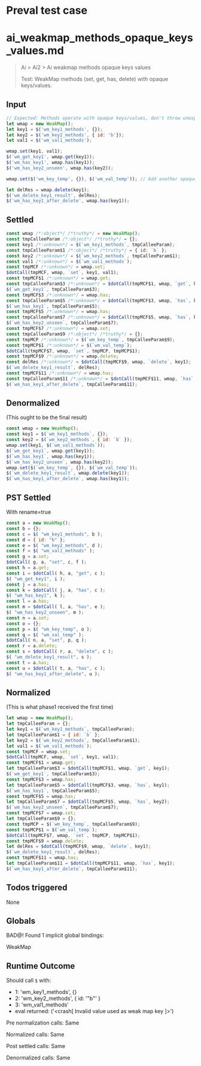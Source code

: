 # Preval test case

# ai_weakmap_methods_opaque_keys_values.md

> Ai > Ai2 > Ai weakmap methods opaque keys values
>
> Test: WeakMap methods (set, get, has, delete) with opaque keys/values.

## Input

`````js filename=intro
// Expected: Methods operate with opaque keys/values, don't throw unexpectedly.
let wmap = new WeakMap();
let key1 = $('wm_key1_methods', {});
let key2 = $('wm_key2_methods', { id: 'b'});
let val1 = $('wm_val1_methods');

wmap.set(key1, val1);
$('wm_get_key1', wmap.get(key1));
$('wm_has_key1', wmap.has(key1));
$('wm_has_key2_unseen', wmap.has(key2));

wmap.set($('wm_key_temp', {}), $('wm_val_temp')); // Add another opaque key

let delRes = wmap.delete(key1);
$('wm_delete_key1_result', delRes);
$('wm_has_key1_after_delete', wmap.has(key1));
`````


## Settled


`````js filename=intro
const wmap /*:object*/ /*truthy*/ = new WeakMap();
const tmpCalleeParam /*:object*/ /*truthy*/ = {};
const key1 /*:unknown*/ = $(`wm_key1_methods`, tmpCalleeParam);
const tmpCalleeParam$1 /*:object*/ /*truthy*/ = { id: `b` };
const key2 /*:unknown*/ = $(`wm_key2_methods`, tmpCalleeParam$1);
const val1 /*:unknown*/ = $(`wm_val1_methods`);
const tmpMCF /*:unknown*/ = wmap.set;
$dotCall(tmpMCF, wmap, `set`, key1, val1);
const tmpMCF$1 /*:unknown*/ = wmap.get;
const tmpCalleeParam$3 /*:unknown*/ = $dotCall(tmpMCF$1, wmap, `get`, key1);
$(`wm_get_key1`, tmpCalleeParam$3);
const tmpMCF$3 /*:unknown*/ = wmap.has;
const tmpCalleeParam$5 /*:unknown*/ = $dotCall(tmpMCF$3, wmap, `has`, key1);
$(`wm_has_key1`, tmpCalleeParam$5);
const tmpMCF$5 /*:unknown*/ = wmap.has;
const tmpCalleeParam$7 /*:unknown*/ = $dotCall(tmpMCF$5, wmap, `has`, key2);
$(`wm_has_key2_unseen`, tmpCalleeParam$7);
const tmpMCF$7 /*:unknown*/ = wmap.set;
const tmpCalleeParam$9 /*:object*/ /*truthy*/ = {};
const tmpMCP /*:unknown*/ = $(`wm_key_temp`, tmpCalleeParam$9);
const tmpMCP$1 /*:unknown*/ = $(`wm_val_temp`);
$dotCall(tmpMCF$7, wmap, `set`, tmpMCP, tmpMCP$1);
const tmpMCF$9 /*:unknown*/ = wmap.delete;
const delRes /*:unknown*/ = $dotCall(tmpMCF$9, wmap, `delete`, key1);
$(`wm_delete_key1_result`, delRes);
const tmpMCF$11 /*:unknown*/ = wmap.has;
const tmpCalleeParam$11 /*:unknown*/ = $dotCall(tmpMCF$11, wmap, `has`, key1);
$(`wm_has_key1_after_delete`, tmpCalleeParam$11);
`````


## Denormalized
(This ought to be the final result)

`````js filename=intro
const wmap = new WeakMap();
const key1 = $(`wm_key1_methods`, {});
const key2 = $(`wm_key2_methods`, { id: `b` });
wmap.set(key1, $(`wm_val1_methods`));
$(`wm_get_key1`, wmap.get(key1));
$(`wm_has_key1`, wmap.has(key1));
$(`wm_has_key2_unseen`, wmap.has(key2));
wmap.set($(`wm_key_temp`, {}), $(`wm_val_temp`));
$(`wm_delete_key1_result`, wmap.delete(key1));
$(`wm_has_key1_after_delete`, wmap.has(key1));
`````


## PST Settled
With rename=true

`````js filename=intro
const a = new WeakMap();
const b = {};
const c = $( "wm_key1_methods", b );
const d = { id: "b" };
const e = $( "wm_key2_methods", d );
const f = $( "wm_val1_methods" );
const g = a.set;
$dotCall( g, a, "set", c, f );
const h = a.get;
const i = $dotCall( h, a, "get", c );
$( "wm_get_key1", i );
const j = a.has;
const k = $dotCall( j, a, "has", c );
$( "wm_has_key1", k );
const l = a.has;
const m = $dotCall( l, a, "has", e );
$( "wm_has_key2_unseen", m );
const n = a.set;
const o = {};
const p = $( "wm_key_temp", o );
const q = $( "wm_val_temp" );
$dotCall( n, a, "set", p, q );
const r = a.delete;
const s = $dotCall( r, a, "delete", c );
$( "wm_delete_key1_result", s );
const t = a.has;
const u = $dotCall( t, a, "has", c );
$( "wm_has_key1_after_delete", u );
`````


## Normalized
(This is what phase1 received the first time)

`````js filename=intro
let wmap = new WeakMap();
let tmpCalleeParam = {};
let key1 = $(`wm_key1_methods`, tmpCalleeParam);
let tmpCalleeParam$1 = { id: `b` };
let key2 = $(`wm_key2_methods`, tmpCalleeParam$1);
let val1 = $(`wm_val1_methods`);
const tmpMCF = wmap.set;
$dotCall(tmpMCF, wmap, `set`, key1, val1);
const tmpMCF$1 = wmap.get;
let tmpCalleeParam$3 = $dotCall(tmpMCF$1, wmap, `get`, key1);
$(`wm_get_key1`, tmpCalleeParam$3);
const tmpMCF$3 = wmap.has;
let tmpCalleeParam$5 = $dotCall(tmpMCF$3, wmap, `has`, key1);
$(`wm_has_key1`, tmpCalleeParam$5);
const tmpMCF$5 = wmap.has;
let tmpCalleeParam$7 = $dotCall(tmpMCF$5, wmap, `has`, key2);
$(`wm_has_key2_unseen`, tmpCalleeParam$7);
const tmpMCF$7 = wmap.set;
let tmpCalleeParam$9 = {};
const tmpMCP = $(`wm_key_temp`, tmpCalleeParam$9);
const tmpMCP$1 = $(`wm_val_temp`);
$dotCall(tmpMCF$7, wmap, `set`, tmpMCP, tmpMCP$1);
const tmpMCF$9 = wmap.delete;
let delRes = $dotCall(tmpMCF$9, wmap, `delete`, key1);
$(`wm_delete_key1_result`, delRes);
const tmpMCF$11 = wmap.has;
let tmpCalleeParam$11 = $dotCall(tmpMCF$11, wmap, `has`, key1);
$(`wm_has_key1_after_delete`, tmpCalleeParam$11);
`````


## Todos triggered


None


## Globals


BAD@! Found 1 implicit global bindings:

WeakMap


## Runtime Outcome


Should call `$` with:
 - 1: 'wm_key1_methods', {}
 - 2: 'wm_key2_methods', { id: '"b"' }
 - 3: 'wm_val1_methods'
 - eval returned: ('<crash[ Invalid value used as weak map key ]>')

Pre normalization calls: Same

Normalized calls: Same

Post settled calls: Same

Denormalized calls: Same
